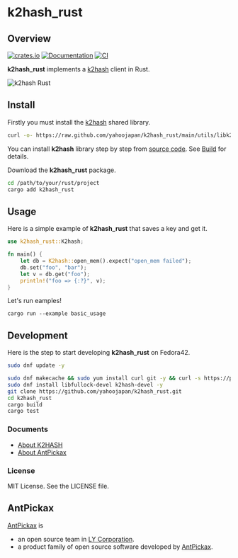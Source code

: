 # k2hash_rust

## Overview
[![crates.io](https://img.shields.io/crates/v/k2hash_rust.svg)](https://crates.io/crates/k2hash_rust)
[![Documentation](https://docs.rs/k2hash_rust/badge.svg)](https://docs.rs/k2hash_rust)
[![CI](https://github.com/yahoojapan/k2hash_rust/actions/workflows/rust.yml/badge.svg)](https://github.com/yahoojapan/k2hash_rust/actions/workflows/rust.yml)

**k2hash_rust** implements a [k2hash](https://k2hash.antpick.ax/) client in Rust.

![k2hash Rust](https://raw.githubusercontent.com/yahoojapan/k2hash_rust/main/images/top_k2hash_rust.png)

## Install

Firstly you must install the [k2hash](https://k2hash.antpick.ax/) shared library.
```sh
curl -o- https://raw.github.com/yahoojapan/k2hash_rust/main/utils/libk2hash.sh | bash
```
You can install **k2hash** library step by step from [source code](https://github.com/yahoojapan/k2hash). See [Build](https://k2hash.antpick.ax/build.html) for details.

Download the **k2hash_rust** package.

```sh
cd /path/to/your/rust/project
cargo add k2hash_rust
```

## Usage

Here is a simple example of **k2hash_rust** that saves a key and get it.

```rust
use k2hash_rust::K2hash;

fn main() {
    let db = K2hash::open_mem().expect("open_mem failed");
    db.set("foo", "bar");
    let v = db.get("foo");
    println!("foo => {:?}", v);
}
```

Let's run eamples!
```
cargo run --example basic_usage
```

## Development

Here is the step to start developing **k2hash_rust** on Fedora42.

```sh
sudo dnf update -y
```

```sh
sudo dnf makecache && sudo yum install curl git -y && curl -s https://packagecloud.io/install/repositories/antpickax/stable/script.rpm.sh | sudo bash
sudo dnf install libfullock-devel k2hash-devel -y
git clone https://github.com/yahoojapan/k2hash_rust.git
cd k2hash_rust
cargo build
cargo test
```

### Documents
  - [About K2HASH](https://k2hash.antpick.ax/)
  - [About AntPickax](https://antpick.ax/)

### License

MIT License. See the LICENSE file.

## AntPickax

[AntPickax](https://antpick.ax/) is 
  - an open source team in [LY Corporation](https://www.lycorp.co.jp/en/company/overview/). 
  - a product family of open source software developed by [AntPickax](https://antpick.ax/).

